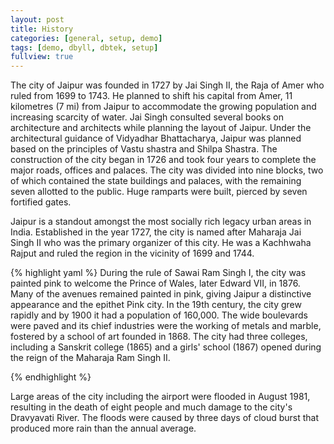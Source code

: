 ```yaml
---
layout: post
title: History
categories: [general, setup, demo]
tags: [demo, dbyll, dbtek, setup]
fullview: true
---
```




The city of Jaipur was founded in 1727 by Jai Singh II, the Raja of Amer who ruled from 1699 to 1743. He planned to shift his capital from Amer, 11 kilometres (7 mi) from Jaipur to accommodate the growing population and increasing scarcity of water. Jai Singh consulted several books on architecture and architects while planning the layout of Jaipur. Under the architectural guidance of Vidyadhar Bhattacharya, Jaipur was planned based on the principles of Vastu shastra and Shilpa Shastra. The construction of the city began in 1726 and took four years to complete the major roads, offices and palaces. The city was divided into nine blocks, two of which contained the state buildings and palaces, with the remaining seven allotted to the public. Huge ramparts were built, pierced by seven fortified gates.

Jaipur is a standout amongst the most socially rich legacy urban areas in India. Established in the year 1727, the city is named after Maharaja Jai Singh II who was the primary organizer of this city. He was a Kachhwaha Rajput and ruled the region in the vicinity of 1699 and 1744.

{% highlight yaml %}
During the rule of Sawai Ram Singh I, the city was painted pink to welcome the Prince of Wales, later Edward VII, in 1876. Many of the avenues remained painted in pink, giving Jaipur a distinctive appearance and the epithet Pink city. In the 19th century, the city grew rapidly and by 1900 it had a population of 160,000. The wide boulevards were paved and its chief industries were the working of metals and marble, fostered by a school of art founded in 1868. The city had three colleges, including a Sanskrit college (1865) and a girls' school (1867) opened during the reign of the Maharaja Ram Singh II.

{% endhighlight %}

Large areas of the city including the airport were flooded in August 1981, resulting in the death of eight people and much damage to the city's Dravyavati River. The floods were caused by three days of cloud burst that produced more rain than the annual average.

